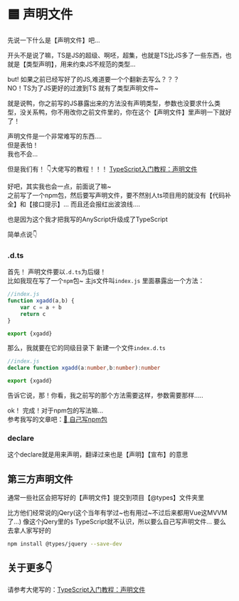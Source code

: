 # 🟦 声明文件

先说一下什么是【声明文件】吧...  

开头不是说了嘛，TS是JS的超级、啊呸，超集，也就是TS比JS多了一些东西，也就是【类型声明】，用来约束JS不规范的类型...

but! 如果之前已经写好了的JS,难道要一个个翻新去写么？？？  
NO！TS为了JS更好的过渡到TS 就有了类型声明文件~ 

就是说鸭，你之前写的JS暴露出来的方法没有声明类型，参数也没要求什么类型，没关系鸭，你不用改你之前文件里的，你在这个【声明文件】里声明一下就好了！


声明文件是一个非常难写的东西....   
但是表怕！  
我也不会... 

但是我们有！ 👇大佬写的教程！！！
[TypeScript入门教程：声明文件](https://ts.xcatliu.com/basics/declaration-files.html)

好吧，其实我也会一点，前面说了嘛~  
之前写了一个npm包，然后要写声明文件，要不然别人ts项目用的就没有【代码补全】和【接口提示】... 而且还会报红出波浪线....

也是因为这个我才把我写的AnyScript升级成了TypeScript

简单点说👇

### .d.ts
首先！ 声明文件要以`.d.ts`为后缀！  
比如我现在写了一个`npm`包~  主js文件叫`index.js` 里面暴露出一个方法：
```js 
//index.js
function xgadd(a,b) {
    var c = a + b
    return c
}

export {xgadd}
```
那么，我就要在它的同级目录下 新建一个文件`index.d.ts`
```ts
//index.js
declare function xgadd(a:number,b:number):number

export {xgadd}
```
告诉它说，那！你看，我之前写的那个方法需要这样，参数需要那样.....

ok！ 完成！对于npm包的写法嘛...   
参考我写的文章吧：[🎒 自己写npm包](../../Note/npm_create.md)

### declare
这个declare就是用来声明，翻译过来也是【声明】【宣布】的意思


## 第三方声明文件
通常一些社区会把写好的【声明文件】提交到项目【@types】文件夹里  

比方他们经常说的jQery(这个当年有学过~也有用过~不过后来都用Vue这MVVM了...) 像这个jQery里的`$` TypeScript就不认识，所以要么自己写声明文件... 要么去拿人家写好的
```sh
npm install @types/jquery --save-dev
```

## 关于更多👇
请参考大佬写的：[TypeScript入门教程：声明文件](https://ts.xcatliu.com/basics/declaration-files.html)